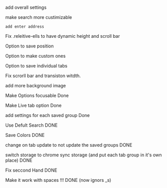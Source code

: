 
add overall settings 

make search more custimizable 

    add enter address 

Fix .releitive-ells to have dynamic height and scroll bar

Option to save position

Option to make custom ones

Option to save individual tabs

Fix scrorll bar and transiston witdth.



add more background image


Make Options focusable Done


Make Live tab option Done

add settings for each saved group Done

Use Defult Search DONE

Save Colors DONE

change on tab update to not update the saved groups DONE

switch storage to chrome sync storage (and put each tab group in it's own place) DONE

Fix seccond Hand DONE

Make it work with spaces !!! DONE (now ignors _s)